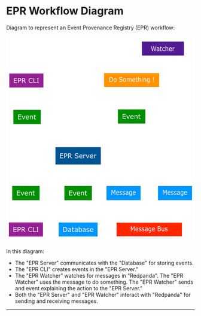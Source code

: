 # EPR Workflow Diagram

Diagram to represent an Event Provenance Registry (EPR) workflow:

![epr-workflow](../images/epr-workflow-lite.png)

In this diagram:

- The "EPR Server" communicates with the "Database" for storing events.
- The "EPR CLI" creates events in the "EPR Server."
- The "EPR Watcher" watches for messages in "Redpanda". The "EPR Watcher" uses
  the message to do something. The "EPR Watcher" sends and event explaining the
  action to the "EPR Server."
- Both the "EPR Server" and "EPR Watcher" interact with "Redpanda" for sending
  and receiving messages.

---
